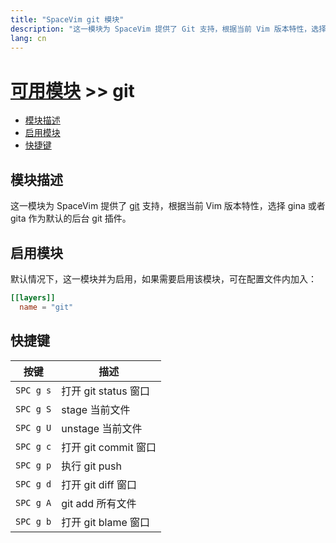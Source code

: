 ```yaml
---
title: "SpaceVim git 模块"
description: "这一模块为 SpaceVim 提供了 Git 支持，根据当前 Vim 版本特性，选择 gina 或者 gita 作为默认的后台 Git 插件。"
lang: cn
---
```


# [可用模块](../) >> git

<!-- vim-markdown-toc GFM -->

- [模块描述](#模块描述)
- [启用模块](#启用模块)
- [快捷键](#快捷键)

<!-- vim-markdown-toc -->

## 模块描述

这一模块为 SpaceVim 提供了 [git](http://git-scm.com/) 支持，根据当前 Vim 版本特性，选择 gina 或者 gita 作为默认的后台 git 插件。

## 启用模块

默认情况下，这一模块并为启用，如果需要启用该模块，可在配置文件内加入：

```toml
[[layers]]
  name = "git"
```

## 快捷键

| 按键      | 描述                 |
| --------- | -------------------- |
| `SPC g s` | 打开 git status 窗口 |
| `SPC g S` | stage 当前文件       |
| `SPC g U` | unstage 当前文件     |
| `SPC g c` | 打开 git commit 窗口 |
| `SPC g p` | 执行 git push        |
| `SPC g d` | 打开 git diff 窗口   |
| `SPC g A` | git add 所有文件     |
| `SPC g b` | 打开 git blame 窗口  |
